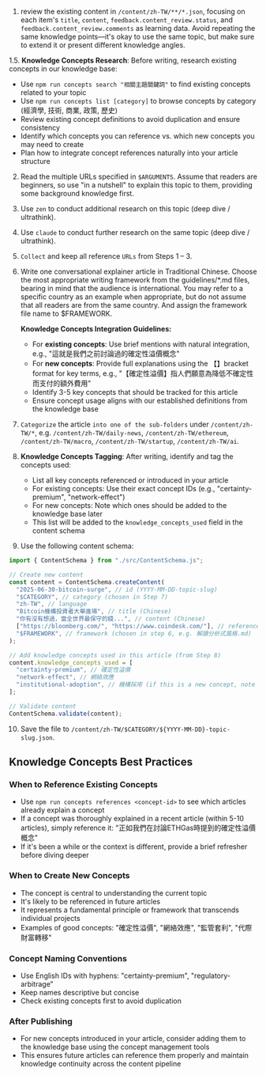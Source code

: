 1. review the existing content in `/content/zh-TW/**/*.json`, focusing on each item's `title`, `content`, `feedback.content_review.status`, and `feedback.content_review.comments` as learning data. Avoid repeating the same knowledge points—it's okay to use the same topic, but make sure to extend it or present different knowledge angles.

1.5. **Knowledge Concepts Research**: Before writing, research existing concepts in our knowledge base:

- Use `npm run concepts search "相關主題關鍵詞"` to find existing concepts related to your topic
- Use `npm run concepts list [category]` to browse concepts by category (經濟學, 技術, 商業, 政策, 歷史)
- Review existing concept definitions to avoid duplication and ensure consistency
- Identify which concepts you can reference vs. which new concepts you may need to create
- Plan how to integrate concept references naturally into your article structure

2. Read the multiple URLs specified in `$ARGUMENTS`. Assume that readers are beginners, so use "in a nutshell" to explain this topic to them, providing some background knowledge first.
3. Use `zen` to conduct additional research on this topic (deep dive / ultrathink).
4. Use `claude` to conduct further research on the same topic (deep dive / ultrathink).
5. `Collect` and keep all reference `URLs` from Steps 1 – 3.
6. Write one conversational explainer article in Traditional Chinese. Choose the most appropriate writing framework from the guidelines/\*.md files, bearing in mind that the audience is international. You may refer to a specific country as an example when appropriate, but do not assume that all readers are from the same country. And assign the framework file name to $FRAMEWORK.

   **Knowledge Concepts Integration Guidelines:**
   - For **existing concepts**: Use brief mentions with natural integration, e.g., "這就是我們之前討論過的確定性溢價概念"
   - For **new concepts**: Provide full explanations using the 【】bracket format for key terms, e.g., "【確定性溢價】指人們願意為降低不確定性而支付的額外費用"
   - Identify 3-5 key concepts that should be tracked for this article
   - Ensure concept usage aligns with our established definitions from the knowledge base

7. `Categorize` the article `into one of the sub-folders` under `/content/zh-TW/*`, e.g.
   `/content/zh-TW/daily-news`, `/content/zh-TW/ethereum`, `/content/zh-TW/macro`, `/content/zh-TW/startup`, `/content/zh-TW/ai`.

8. **Knowledge Concepts Tagging**: After writing, identify and tag the concepts used:
   - List all key concepts referenced or introduced in your article
   - For existing concepts: Use their exact concept IDs (e.g., "certainty-premium", "network-effect")
   - For new concepts: Note which ones should be added to the knowledge base later
   - This list will be added to the `knowledge_concepts_used` field in the content schema

9. Use the following content schema:

```javascript
import { ContentSchema } from "./src/ContentSchema.js";

// Create new content
const content = ContentSchema.createContent(
  "2025-06-30-bitcoin-surge", // id (YYYY-MM-DD-topic-slug)
  "$CATEGORY", // category (chosen in Step 7)
  "zh-TW", // language
  "Bitcoin機構投資者大舉進場", // title (Chinese)
  "你有沒有想過，當全世界最保守的錢...", // content (Chinese)
  ["https://bloomberg.com/", "https://www.coindesk.com/"], // references
  "$FRAMEWORK", // framework (chosen in step 6, e.g. 解讀分析式風格.md)
);

// Add knowledge concepts used in this article (from Step 8)
content.knowledge_concepts_used = [
  "certainty-premium", // 確定性溢價
  "network-effect", // 網絡效應
  "institutional-adoption", // 機構採用 (if this is a new concept, note for later addition)
];

// Validate content
ContentSchema.validate(content);
```

10. Save the file to `/content/zh-TW/$CATEGORY/${YYYY-MM-DD}-topic-slug.json`.

## Knowledge Concepts Best Practices

### When to Reference Existing Concepts

- Use `npm run concepts references <concept-id>` to see which articles already explain a concept
- If a concept was thoroughly explained in a recent article (within 5-10 articles), simply reference it: "正如我們在討論ETHGas時提到的確定性溢價概念"
- If it's been a while or the context is different, provide a brief refresher before diving deeper

### When to Create New Concepts

- The concept is central to understanding the current topic
- It's likely to be referenced in future articles
- It represents a fundamental principle or framework that transcends individual projects
- Examples of good concepts: "確定性溢價", "網絡效應", "監管套利", "代際財富轉移"

### Concept Naming Conventions

- Use English IDs with hyphens: "certainty-premium", "regulatory-arbitrage"
- Keep names descriptive but concise
- Check existing concepts first to avoid duplication

### After Publishing

- For new concepts introduced in your article, consider adding them to the knowledge base using the concept management tools
- This ensures future articles can reference them properly and maintain knowledge continuity across the content pipeline
